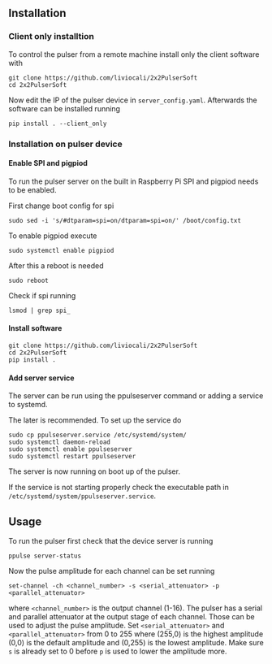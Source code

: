 ## Installation
### Client only installtion
To control the pulser from a remote machine install only the client software with
```
git clone https://github.com/liviocali/2x2PulserSoft
cd 2x2PulserSoft
```
Now edit the IP of the pulser device in ```server_config.yaml```. Afterwards the software can be installed running
```
pip install . --client_only
```

### Installation on pulser device
#### Enable SPI and pigpiod
To run the pulser server on the built in Raspberry Pi SPI and pigpiod needs to be enabled.

First change boot config for spi
```
sudo sed -i 's/#dtparam=spi=on/dtparam=spi=on/' /boot/config.txt
```
To enable pigpiod execute
```
sudo systemctl enable pigpiod
```
After this a reboot is needed
```
sudo reboot
```
Check if spi running
```
lsmod | grep spi_
```
#### Install software
```
git clone https://github.com/liviocali/2x2PulserSoft
cd 2x2PulserSoft
pip install .
```


#### Add server service
The server can be run using the ppulseserver command or adding a service to systemd.

The later is recommended. To set up the service do
```
sudo cp ppulseserver.service /etc/systemd/system/
sudo systemctl daemon-reload
sudo systemctl enable ppulseserver
sudo systemctl restart ppulseserver
```
The server is now running on boot up of the pulser.

If the service is not starting properly check the executable path in ```/etc/systemd/system/ppulseserver.service```.

## Usage
To run the pulser first check that the device server is running
```
ppulse server-status
```
Now the pulse amplitude for each channel can be set running
```
set-channel -ch <channel_number> -s <serial_attenuator> -p <parallel_attenuator>
```
where ```<channel_number>``` is the output channel (1-16).
The pulser has a serial and parallel attenuator at the output stage of each channel. Those can be used to adjust the pulse amplitude. Set  ```<serial_attenuator>``` and ```<parallel_attenuator>``` from 0 to 255 where (255,0) is the highest amplitude (0,0) is the default amplitude and (0,255) is the lowest amplitude. Make sure ```s``` is already set to 0 before ```p``` is used to lower the amplitude more.